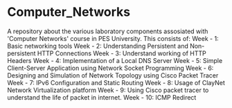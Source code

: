 # Computer_Networks 
A repository about the various  laboratory components assosiated with 'Computer Networks' course in PES University.
This  consists of:
Week - 1: Basic networking tools
Week - 2: Understanding Persistent and Non-persistent HTTP Connections
Week - 3: Understand working of HTTP Headers
Week - 4: Implementation of a Local DNS Server
Week - 5: Simple Client-Server Application using Network Socket Programming
Week - 6: Designing and Simulation of Network Topology using Cisco Packet Tracer
Week - 7: IPv6 Configuration and Static Routing
Week - 8: Usage of ClayNet Network Virtualization platform
Week - 9: Using Cisco packet tracer to understand the life of packet in internet.
Week - 10: ICMP Redirect 

